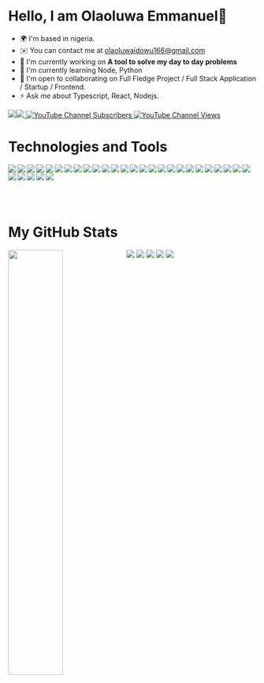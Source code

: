 # Hello, I am Olaoluwa Emmanuel👋

* 🌍  I'm based in nigeria.
* ✉️  You can contact me at [olaoluwaidowu166@gmail.com](mailto:olaoluwaidowu166@gmail.com)
* 🚀  I'm currently working on **A tool to solve my day to day problems**
* 🧠  I'm currently learning Node, Python
* 🤝  I'm open to collaborating on Full Fledge Project / Full Stack Application / Startup / Frontend.
* ⚡  Ask me about Typescript, React, Nodejs.

<a href="https://twitter.com/iam_OEmmanuel" target="_blank" rel="noreferrer"><img
src="https://img.shields.io/twitter/follow/iam_OEmmanuel?logo=twitter&style=for-the-badge&color=f97316&labelColor=000000"
/></a><a href="https://www.github.com/Emmanuel0846" target="_blank" rel="noreferrer"><img
src="https://img.shields.io/github/followers/Emmanuel0846?logo=github&style=for-the-badge&color=f97316&labelColor=000000" /></a><a href="https://www.youtube.com/channel/UCVbi0DoX-aV-nEUs1kCgYQQ">
  <img alt="YouTube Channel Subscribers" src="https://img.shields.io/youtube/channel/subscribers/UCVbi0DoX-aV-nEUs1kCgYQQ?color=red&logo=youtube&style=for-the-badge&labelColor=ce4630">
</a>
<a href="https://www.youtube.com/channel/UCVbi0DoX-aV-nEUs1kCgYQQ">
  <img alt="YouTube Channel Views" src="https://img.shields.io/youtube/channel/views/UCVbi0DoX-aV-nEUs1kCgYQQ?color=blue&label=View%20count&logo=youtube&style=for-the-badge&labelColor=0b689d">
</a>

<h1 width="200px" align="left">Technologies and Tools</h1>
<img align="left" src="https://img.shields.io/badge/node.js-6DA55F?style=for-the-badge&logo=node.js&logoColor=white" >
<img align="left" src="https://img.shields.io/badge/bootstrap-%238511FA.svg?style=for-the-badge&logo=bootstrap&logoColor=white" >
<img align="left" src="https://img.shields.io/badge/daisyui-5A0EF8?style=for-the-badge&logo=daisyui&logoColor=white" >
<img align="left" src="https://img.shields.io/badge/chakra-%234ED1C5.svg?style=for-the-badge&logo=chakraui&logoColor=white" >
<img align="left" src="https://img.shields.io/badge/jquery-%230769AD.svg?style=for-the-badge&logo=jquery&logoColor=white" >
<img align="left" src="https://img.shields.io/badge/MUI-%230081CB.svg?style=for-the-badge&logo=mui&logoColor=white" >
<img align="left" src="https://img.shields.io/badge/NPM-%23CB3837.svg?style=for-the-badge&logo=npm&logoColor=white" >
<img align="left" src="https://img.shields.io/badge/Next-black?style=for-the-badge&logo=next.js&logoColor=white" >
<img align="left" src="https://img.shields.io/badge/react-%2320232a.svg?style=for-the-badge&logo=react&logoColor=%2361DAFB" >
<img align="left" src="https://img.shields.io/badge/SASS-hotpink.svg?style=for-the-badge&logo=SASS&logoColor=white" >
<img align="left" src="https://img.shields.io/badge/styled--components-DB7093?style=for-the-badge&logo=styled-components&logoColor=white" >
<img align="left" src="https://img.shields.io/badge/tailwindcss-%2338B2AC.svg?style=for-the-badge&logo=tailwind-css&logoColor=white" >
<img align="left" src="https://img.shields.io/badge/threejs-black?style=for-the-badge&logo=three.js&logoColor=white" >
<img align="left" src="https://img.shields.io/badge/vite-%23646CFF.svg?style=for-the-badge&logo=vite&logoColor=white">
<img align="left" src="https://img.shields.io/badge/firebase-%23039BE5.svg?style=for-the-badge&logo=firebase">
<img align="left" src="https://img.shields.io/badge/github%20pages-121013?style=for-the-badge&logo=github&logoColor=white">
<img align="left" src="https://img.shields.io/badge/netlify-%23000000.svg?style=for-the-badge&logo=netlify&logoColor=#00C7B7">
<img align="left" src="https://img.shields.io/badge/vercel-%23000000.svg?style=for-the-badge&logo=vercel&logoColor=white">
<img src="https://img.shields.io/badge/Codesandbox-040404?style=for-the-badge&logo=codesandbox&logoColor=DBDBDB">
<img align="left" src="https://img.shields.io/badge/Atom-%2366595C.svg?style=for-the-badge&logo=atom&logoColor=white">
<img align="left" src="https://img.shields.io/badge/Emacs-%237F5AB6.svg?&style=for-the-badge&logo=gnu-emacs&logoColor=white">
<img align="left" src="https://img.shields.io/badge/Replit-DD1200?style=for-the-badge&logo=Replit&logoColor=white">
<img align="left" src="https://img.shields.io/badge/sublime_text-%23575757.svg?style=for-the-badge&logo=sublime-text&logoColor=important">
<img align="left" src="https://img.shields.io/badge/VIM-%2311AB00.svg?style=for-the-badge&logo=vim&logoColor=white">
<img align="left" src="https://img.shields.io/badge/Visual%20Studio-5C2D91.svg?style=for-the-badge&logo=visual-studio&logoColor=white">
<img align="left" src="https://img.shields.io/badge/c-%2300599C.svg?style=for-the-badge&logo=c&logoColor=white">
<img align="left" src="https://img.shields.io/badge/css3-%231572B6.svg?style=for-the-badge&logo=css3&logoColor=white">
<img align="left" src="https://img.shields.io/badge/html5-%23E34F26.svg?style=for-the-badge&logo=html5&logoColor=white">
<img align="left" src="https://img.shields.io/badge/javascript-%23323330.svg?style=for-the-badge&logo=javascript&logoColor=%23F7DF1E">
<img align="left" src="https://img.shields.io/badge/shell_script-%23121011.svg?style=for-the-badge&logo=gnu-bash&logoColor=white">
<img align="left" src="https://img.shields.io/badge/typescript-%23007ACC.svg?style=for-the-badge&logo=typescript&logoColor=white">

<br><br><br>
# My GitHub Stats

<img align="left" width="47%" src="https://github-readme-stats.vercel.app/api?username=Emmanuel0846&show_icons=true&theme=radical">

![](https://github-profile-summary-cards.vercel.app/api/cards/profile-details?username=Emmanuel0846&theme=dracula)
![](https://github-profile-summary-cards.vercel.app/api/cards/repos-per-language?username=Emmanuel0846&theme=dracula)
![](https://github-profile-summary-cards.vercel.app/api/cards/most-commit-language?username=Emmanuel0846&theme=dracula)
![](https://github-profile-summary-cards.vercel.app/api/cards/stats?username=Emmanuel0846&theme=dracula)
![](https://github-profile-summary-cards.vercel.app/api/cards/productive-time?username=Emmanuel0846&theme=dracula)



